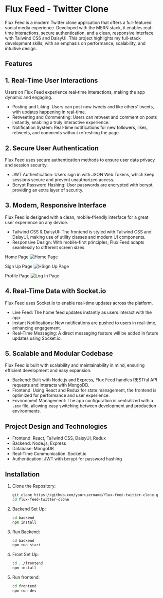 # Flux Feed - Twitter Clone

Flux Feed is a modern Twitter clone application that offers a full-featured social media experience. Developed with the MERN stack, it enables real-time interactions, secure authentication, and a clean, responsive interface with Tailwind CSS and DaisyUI. This project highlights my full-stack development skills, with an emphasis on performance, scalability, and intuitive design.

## Features

## 1. Real-Time User Interactions
Users on Flux Feed experience real-time interactions, making the app dynamic and engaging.

- Posting and Liking: Users can post new tweets and like others' tweets, with updates happening in real-time.
- Retweeting and Commenting: Users can retweet and comment on posts instantly, enabling a truly interactive experience.
- Notification System: Real-time notifications for new followers, likes, retweets, and comments without refreshing the page.

## 2. Secure User Authentication
Flux Feed uses secure authentication methods to ensure user data privacy and session security.

- JWT Authentication: Users sign in with JSON Web Tokens, which keep sessions secure and prevent unauthorized access.
- Bcrypt Password Hashing: User passwords are encrypted with bcrypt, providing an extra layer of security.

## 3. Modern, Responsive Interface
Flux Feed is designed with a clean, mobile-friendly interface for a great user experience on any device.

- Tailwind CSS & DaisyUI: The frontend is styled with Tailwind CSS and DaisyUI, making use of utility classes and modern UI components.
- Responsive Design: With mobile-first principles, Flux Feed adapts seamlessly to different screen sizes.

Home Page
![Home Page](https://cdn.discordapp.com/attachments/796594711665180684/1295573312315064370/image.png?ex=670f242c&is=670dd2ac&hm=4214669b9eb32597072c69dde7ec06913bd4596960c82e7efcf25c14e241729d&)

Sign Up Page
![HSign Up Page](https://cdn.discordapp.com/attachments/796594711665180684/1295569477815107708/image.png?ex=670f209a&is=670dcf1a&hm=491e0288b2b532020addd37f84727697e37b224c777d68c032c09a26548ad794&)

Profile Page
![Log In Page](https://cdn.discordapp.com/attachments/796594711665180684/1295573454250315807/image.png?ex=670f244e&is=670dd2ce&hm=fe93916f77f6fc2654955af1a39a011156d8d1d123db8398ce6f348ae6e8158d&)

## 4. Real-Time Data with Socket.io
Flux Feed uses Socket.io to enable real-time updates across the platform.

- Live Feed: The home feed updates instantly as users interact with the app.
- Instant Notifications: New notifications are pushed to users in real-time, enhancing engagement.
- Real-Time Messaging: A direct messaging feature will be added in future updates using Socket.io.

## 5. Scalable and Modular Codebase
Flux Feed is built with scalability and maintainability in mind, ensuring efficient development and easy expansion.

- Backend: Built with Node.js and Express, Flux Feed handles RESTful API requests and interacts with MongoDB.
- Frontend: Using React and Redux for state management, the frontend is optimized for performance and user experience.
- Environment Management: The app configuration is centralized with a `.env` file, allowing easy switching between development and production environments.

## Project Design and Technologies

- Frontend: React, Tailwind CSS, DaisyUI, Redux
- Backend: Node.js, Express
- Database: MongoDB
- Real-Time Communication: Socket.io
- Authentication: JWT with bcrypt for password hashing

## Installation

1. Clone the Repository:
   ```bash
   git clone https://github.com/yourusername/flux-feed-twitter-clone.git
   cd flux-feed-twitter-clone
2. Backend Set Up:
   ```bash
   cd backend
   npm install
4. Run Backend:
   ```bash
   cd backend
   npm run start
6. Front Set Up:
   ```bash
   cd ../frontend
   npm install
8. Run frontend:
   ```bash
   cd frontend
   npm run dev

